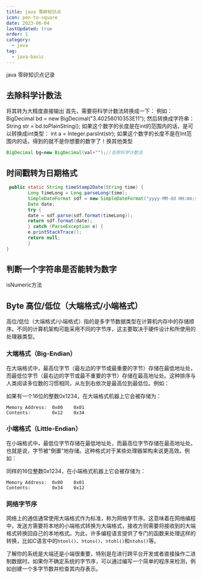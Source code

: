 ```yaml
---
title: java 零碎知识点
icon: pen-to-square
date: 2023-06-04
lastUpdated: true
order: 1
category:
  - java
tag:
  - java-basic
---
```


java 零碎知识点记录

<!-- more -->

## 去除科学计数法
将其转为大精度直接输出
首先，需要将科学计数法转换成一下：
例如：
BigDecimal bd = new BigDecimal("3.40256010353E11");
然后转换成字符串：
String str = bd.toPlainString();
如果这个数字的长度是在int的范围内的话，是可以转换成int类型：
int a = Integer.parsInt(str);
如果这个数字的长度不是在Int范围内的话，得到的就不是你想要的数字了！换其他类型

```java
BigDecimal bg=new BigDecimal(val+"");//去除科学计数法
```

## 时间戳转为日期格式

```java
 public static String timeStamp2Date(String time) {
        Long timeLong = Long.parseLong(time);
        SimpleDateFormat sdf = new SimpleDateFormat("yyyy-MM-dd HH:mm:ss");//要转换的时间格式
        Date date;
        try {
        date = sdf.parse(sdf.format(timeLong));
        return sdf.format(date);
        } catch (ParseException e) {
        e.printStackTrace();
        return null;
        }
}
```



## 判断一个字符串是否能转为数字
isNumeric方法

## Byte 高位/低位（大端格式/小端格式）
高位/低位（大端格式/小端格式）指的是多字节数据类型在计算机内存中的存储顺序。不同的计算机架构可能采用不同的字节序，这主要取决于硬件设计和所使用的处理器类型。

### 大端格式（Big-Endian）

在大端格式中，最高位字节（最左边的字节或最重要的字节）存储在最低地址处，而最低位字节（最右边的字节或最不重要的字节）存储在最高地址处。这种排序与人类阅读多位数的习惯相同，从左到右依次是最高位到最低位。例如：

如果有一个16位的整数0x1234，在大端格式机器上它会被存储为：
```
Memory Address:  0x00    0x01
Contents:        0x12    0x34
```

### 小端格式（Little-Endian）

在小端格式中，最低位字节存储在最低地址处，而最高位字节存储在最高地址处。也就是说，字节被“倒置”地存储。这种格式对于某些处理器架构来说更高效。例如：

同样的16位整数0x1234，在小端格式机器上它会被存储为：
```
Memory Address:  0x00    0x01
Contents:        0x34    0x12
```

### 网络字节序

网络上的通信通常使用大端格式作为标准，称为网络字节序。这意味着在网络编程中，发送方需要将本地的小端格式转换为大端格式，接收方则需要将接收到的大端格式转换回自己的本地格式。为此，许多编程语言提供了专门的函数来处理这样的转换，比如C语言中的`htonl()`、`htons()`、`ntohl()`和`ntohs()`等。

了解你的系统是大端还是小端很重要，特别是在进行跨平台开发或者直接操作二进制数据时。如果你不确定系统的字节序，可以通过编写一个简单的程序来检测，例如创建一个多字节数并检查其内存表示。
